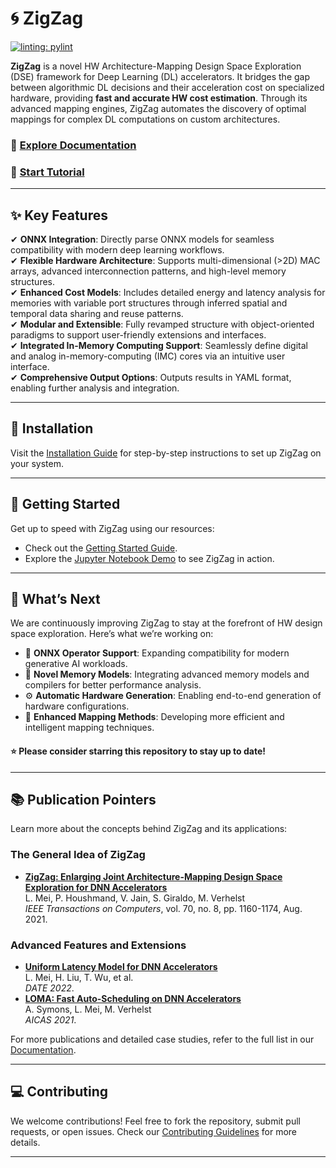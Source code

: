 # 🌀 ZigZag  
[![linting: pylint](https://img.shields.io/badge/linting-pylint-yellowgreen)](https://github.com/pylint-dev/pylint)  

**ZigZag** is a novel HW Architecture-Mapping Design Space Exploration (DSE) framework for Deep Learning (DL) accelerators. It bridges the gap between algorithmic DL decisions and their acceleration cost on specialized hardware, providing **fast and accurate HW cost estimation**. Through its advanced mapping engines, ZigZag automates the discovery of optimal mappings for complex DL computations on custom architectures.

### 🌟 [**Explore Documentation**](https://kuleuven-micas.github.io/zigzag/)  
### 📖 [**Start Tutorial**](https://github.com/KULeuven-MICAS/zigzag/tree/tutorial) 

---

## ✨ Key Features  

✔ **ONNX Integration**: Directly parse ONNX models for seamless compatibility with modern deep learning workflows.  
✔ **Flexible Hardware Architecture**: Supports multi-dimensional (>2D) MAC arrays, advanced interconnection patterns, and high-level memory structures.  
✔ **Enhanced Cost Models**: Includes detailed energy and latency analysis for memories with variable port structures through inferred spatial and temporal data sharing and reuse patterns.  
✔ **Modular and Extensible**: Fully revamped structure with object-oriented paradigms to support user-friendly extensions and interfaces.  
✔ **Integrated In-Memory Computing Support**: Seamlessly define digital and analog in-memory-computing (IMC) cores via an intuitive user interface.  
✔ **Comprehensive Output Options**: Outputs results in YAML format, enabling further analysis and integration.

---

## 🚀 Installation  

Visit the [Installation Guide](https://kuleuven-micas.github.io/zigzag/installation.html) for step-by-step instructions to set up ZigZag on your system.

---

## 📖 Getting Started  

Get up to speed with ZigZag using our resources:
- Check out the [Getting Started Guide](https://kuleuven-micas.github.io/zigzag/getting-started.html).
- Explore the [Jupyter Notebook Demo](https://github.com/ZigZag-Project/zigzag-demo) to see ZigZag in action.

---

## 🔧 What’s Next  

We are continuously improving ZigZag to stay at the forefront of HW design space exploration. Here’s what we’re working on:  

- 🧠 **ONNX Operator Support**: Expanding compatibility for modern generative AI workloads.  
- 📂 **Novel Memory Models**: Integrating advanced memory models and compilers for better performance analysis.  
- ⚙️ **Automatic Hardware Generation**: Enabling end-to-end generation of hardware configurations.  
- 🚀 **Enhanced Mapping Methods**: Developing more efficient and intelligent mapping techniques.  

#### ⭐ Please consider starring this repository to stay up to date!  

---

## 📚 Publication Pointers  

Learn more about the concepts behind ZigZag and its applications:

### The General Idea of ZigZag  
- **[ZigZag: Enlarging Joint Architecture-Mapping Design Space Exploration for DNN Accelerators](https://ieeexplore.ieee.org/document/9360462)**  
  L. Mei, P. Houshmand, V. Jain, S. Giraldo, M. Verhelst  
  _IEEE Transactions on Computers_, vol. 70, no. 8, pp. 1160-1174, Aug. 2021.  

### Advanced Features and Extensions  
- **[Uniform Latency Model for DNN Accelerators](https://lirias.kuleuven.be/retrieve/661303)**  
  L. Mei, H. Liu, T. Wu, et al.  
  _DATE 2022_.  
- **[LOMA: Fast Auto-Scheduling on DNN Accelerators](https://ieeexplore.ieee.org/document/9458493)**  
  A. Symons, L. Mei, M. Verhelst  
  _AICAS 2021_.  

For more publications and detailed case studies, refer to the full list in our [Documentation](https://kuleuven-micas.github.io/zigzag/).

---

## 💻 Contributing  

We welcome contributions! Feel free to fork the repository, submit pull requests, or open issues. Check our [Contributing Guidelines](CONTRIBUTING.md) for more details.

---
